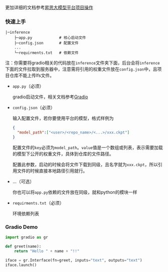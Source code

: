 更加详细的文档参考[昇思大模型平台项目操作](https://xihe-docs.mindspore.cn/zh/tutorial/inference/)



### 快速上手

```shell
|─inference
	├─app.py            # 核心启动文件
	├─config.json       # 配置文件
	...
	└─requirments.txt	# 依赖文件
```

注：你需要将gradio相关的代码放在`inference`文件夹下面，后台会将`inference`下面的文件拉取到服务器中，注意需将引用的权重文件放在`config.json`中，且项目仓库不能上传lfs文件。

- `app.py`（必须）

  gradio启动文件，相关文档参考[Gradio](https://www.gradio.app/docs/)

- `config.json`（必须）

  输入配置文件，若你要使用平台的模型，格式样例为

  ```json
  {
  	"model_path":["<user>/<repo_name>/<...>/xxx.ckpt"]
  }
  ```

  配置文件的`key`必须为`model_path`。`value`值是一个数组或列表，表示需要加载的模型下公开的权重文件，具体到仓库的文件路径。

  配置此参数，启动的时候会将文件下载到同级，且名字就为`xxx.ckpt`，所以引用文件的时候直接本地路径引用就行。

- ...（可选）

  你也可以将`app.py`依赖的文件放在同级，就和python的模块一样

- `requirments.txt`（必须）

  环境依赖列表



### Gradio Demo

```python
import gradio as gr

def greet(name):
    return "Hello " + name + "!!"

iface = gr.Interface(fn=greet, inputs="text", outputs="text")
iface.launch()
```
